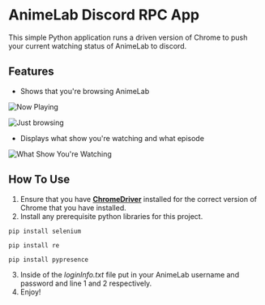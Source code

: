 # AnimeLab Discord RPC App
This simple Python application runs a driven version of Chrome to push your current watching status of AnimeLab to discord. 

## Features

 - Shows that you're browsing AnimeLab
 
 ![Now Playing](https://i.imgur.com/LLVbWIQ.png)
 
 ![Just browsing](https://i.imgur.com/1NNqPNA.png)
 - Displays what show you're watching and what episode
 
 ![What Show You're Watching](https://i.imgur.com/hDvxKj0.png)

## How To Use

 1. Ensure that you have [**ChromeDriver**](https://chromedriver.chromium.org/downloads) installed for the correct version of Chrome that you have installed.
 2. Install any prerequisite python libraries for this project.

``pip install selenium``

``pip install re``

``pip install pypresence``

 3. Inside of the *loginInfo.txt* file put in your AnimeLab username and password and line 1 and 2 respectively.
 4. Enjoy!
